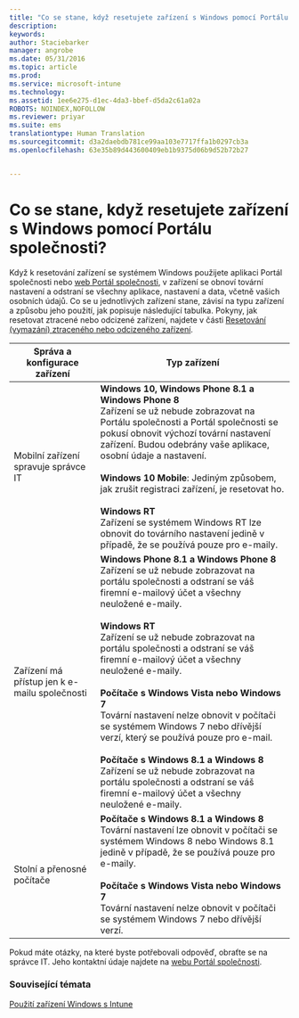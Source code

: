 ```yaml
---
title: "Co se stane, když resetujete zařízení s Windows pomocí Portálu společnosti? | Microsoft Intune"
description: 
keywords: 
author: Staciebarker
manager: angrobe
ms.date: 05/31/2016
ms.topic: article
ms.prod: 
ms.service: microsoft-intune
ms.technology: 
ms.assetid: 1ee6e275-d1ec-4da3-bbef-d5da2c61a02a
ROBOTS: NOINDEX,NOFOLLOW
ms.reviewer: priyar
ms.suite: ems
translationtype: Human Translation
ms.sourcegitcommit: d3a2daebdb781ce99aa103e7717ffa1b0297cb3a
ms.openlocfilehash: 63e35b89d443600409eb1b9375d06b9d52b72b27


---
```



# Co se stane, když resetujete zařízení s Windows pomocí Portálu společnosti?

Když k resetování zařízení se systémem Windows použijete aplikaci Portál společnosti nebo [web Portál společnosti](reset-your-device-cpwebsite.md), v zařízení se obnoví tovární nastavení a odstraní se všechny aplikace, nastavení a data, včetně vašich osobních údajů. Co se u jednotlivých zařízení stane, závisí na typu zařízení a způsobu jeho použití, jak popisuje následující tabulka. Pokyny, jak resetovat ztracené nebo odcizené zařízení, najdete v části [Resetování (vymazání) ztraceného nebo odcizeného zařízení](reset-erase-your-lost-or-stolen-device-windows.md).

|Správa a konfigurace zařízení|Typ zařízení|
|---------------------------------------|---------------|
|Mobilní zařízení spravuje správce IT|**Windows 10, Windows Phone 8.1 a Windows Phone 8**</br>Zařízení se už nebude zobrazovat na Portálu společnosti a Portál společnosti se pokusí obnovit výchozí tovární nastavení zařízení. Budou odebrány vaše aplikace, osobní údaje a nastavení. <br /><br />**Windows 10 Mobile**: Jediným způsobem, jak zrušit registraci zařízení, je resetovat ho.<br /><br />**Windows RT**<br />Zařízení se systémem Windows RT lze obnovit do továrního nastavení jedině v případě, že se používá pouze pro e-maily.|
|Zařízení má přístup jen k e-mailu společnosti |**Windows Phone 8.1 a Windows Phone 8**<br />Zařízení se už nebude zobrazovat na portálu společnosti a odstraní se váš firemní e-mailový účet a všechny neuložené e-maily.<br /><br />**Windows RT**<br />Zařízení se už nebude zobrazovat na portálu společnosti a odstraní se váš firemní e-mailový účet a všechny neuložené e-maily.<br /><br />**Počítače s Windows Vista nebo Windows 7**<br />Tovární nastavení nelze obnovit v počítači se systémem Windows 7 nebo dřívější verzí, který se používá pouze pro e-mail.<br /><br />**Počítače s Windows 8.1 a Windows 8**<br />Zařízení se už nebude zobrazovat na portálu společnosti a odstraní se váš firemní e-mailový účet a všechny neuložené e-maily.|
|Stolní a přenosné počítače|**Počítače s Windows 8.1 a Windows 8**<br />Tovární nastavení lze obnovit v počítači se systémem Windows 8 nebo Windows 8.1 jedině v případě, že se používá pouze pro e-maily.<br /><br />**Počítače s Windows Vista nebo Windows 7**<br />Tovární nastavení nelze obnovit v počítači se systémem Windows 7 nebo dřívější verzí.|

Pokud máte otázky, na které byste potřebovali odpověď, obraťte se na správce IT. Jeho kontaktní údaje najdete na [webu Portál společnosti](http://portal.manage.microsoft.com).

### Související témata
[Použití zařízení Windows s Intune](using-your-windows-device-with-intune.md)



<!--HONumber=Aug16_HO4-->


